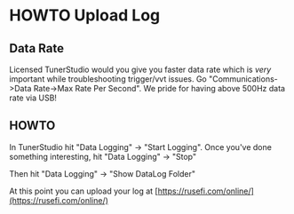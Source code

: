 # HOWTO Upload Log

## Data Rate

Licensed TunerStudio would you give you faster data rate which is *very* important while troubleshooting trigger/vvt issues. Go "Communications->Data Rate->Max Rate Per Second". We pride for having above 500Hz data rate via USB!

## HOWTO

In TunerStudio hit "Data Logging" -> "Start Logging".
Once you've done something interesting, hit "Data Logging" -> "Stop"

Then hit "Data Logging" -> "Show DataLog Folder"

At this point you can upload your log at [https://rusefi.com/online/](https://rusefi.com/online/)
